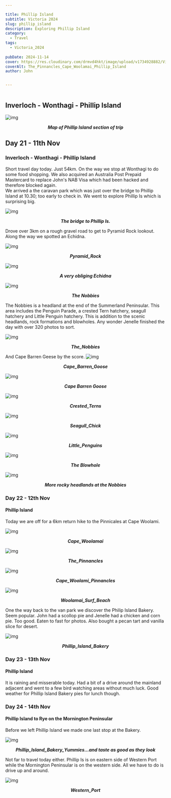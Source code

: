 ```yaml
---

title: Phillip Island
subtitle: Victoria 2024
slug: phillip_island
description: Exploring Phillip Island
category:
  - Travel
tags:
  - Victoria_2024
  
pubDate: 2024-11-14
cover: https://res.cloudinary.com/drmvd4hkt/image/upload/v1734928882/Victoria%202024/Phillip%20Island/The_Pinnancles_Cape_Woolamai_Phillip_Island_2_P1064861_opk9lj.jpg
coverAlt: The_Pinnancles_Cape_Woolamai_Phillip_Island
author: John


---
```



<Image />

## Inverloch - Wonthagi - Phillip Island
![img](https://res.cloudinary.com/drmvd4hkt/image/upload/v1734929253/Victoria%202024/Phillip%20Island/Map_of_Phillip_Island_qn3eyf.jpg?ixlib=rb-1.2.1&ixid=eyJhcHBfaWQiOjEyMDd9&h=1102&auto=format&fit=crop&w=1000&q=80)
 ***<p style="text-align:center;">Map of Phillip Island section of trip***

## Day 21 - 11th Nov

### Inverloch - Wonthagi - Phillip Island

Short travel day today. Just 54km. On the way we stop at Wonthagi to do some food shopping. We also acquired an Australia Post Prepaid Mastercard to replace John's NAB Visa which had been hacked and therefore blocked again.
<br />
We arrived a the caravan park which was just over the bridge to Phillip Island  at 10.30; too early to check in. We went to explore Phillip Is which is surprising big.



![img](https://res.cloudinary.com/drmvd4hkt/image/upload/v1734928884/Victoria%202024/Phillip%20Island/Phillip_Island_Bridge_IMG_6167_xszmod.jpg?ixlib=rb-1.2.1&ixid=eyJhcHBfaWQiOjEyMDd9&h=1102&auto=format&fit=crop&w=1000&q=80)
 ***<p style="text-align:center;">The bridge to Phillip Is.***

 Drove over 3km on a rough gravel road to get to Pyramid Rock lookout. Along the way we spotted an Echidna.

 ![img](https://res.cloudinary.com/drmvd4hkt/image/upload/v1734928891/Victoria%202024/Phillip%20Island/Pyramid_Rock_Philip_Island_DSC7846_tkze1w.jpg?ixlib=rb-1.2.1&ixid=eyJhcHBfaWQiOjEyMDd9&h=1102&auto=format&fit=crop&w=1000&q=80)
 ***<p style="text-align:center;">Pyramid_Rock***

 ![img](https://res.cloudinary.com/drmvd4hkt/image/upload/v1734928884/Victoria%202024/Phillip%20Island/Echidna_Phillip_Island_P1412007_x6jpyj.jpg?ixlib=rb-1.2.1&ixid=eyJhcHBfaWQiOjEyMDd9&h=1102&auto=format&fit=crop&w=1000&q=80)
 ***<p style="text-align:center;">A very obliging Echidna***





 ![img](https://res.cloudinary.com/drmvd4hkt/image/upload/v1734928881/Victoria%202024/Phillip%20Island/The_Nobbies_Phillip_Island_1_P1064803_zevr7y.jpg?ixlib=rb-1.2.1&ixid=eyJhcHBfaWQiOjEyMDd9&h=1102&auto=format&fit=crop&w=1000&q=80)
 ***<p style="text-align:center;">The Nobbies***

The Nobbies is a headland at the end of the Summerland Peninsular. This area includes the Penguin Parade, a crested Tern hatchery, seagull hatchery and Little Penguin hatchery. This is addition to the scenic headlands, rock formations and blowholes. Any wonder Jenelle finished the day with over 320 photos to sort.

 ![img](https://res.cloudinary.com/drmvd4hkt/image/upload/v1734928881/Victoria%202024/Phillip%20Island/The_Nobbies_Phillip_Island_2_P1064824_xfwarv.jpg?ixlib=rb-1.2.1&ixid=eyJhcHBfaWQiOjEyMDd9&h=1102&auto=format&fit=crop&w=1000&q=80)
 ***<p style="text-align:center;">The_Nobbies***


And Cape Barren Geese by the score.
![img](https://res.cloudinary.com/drmvd4hkt/image/upload/v1734928894/Victoria%202024/Phillip%20Island/Cape_Barren_Goose2_Phillip_Island_DSC7892_oqweuq.jpg?ixlib=rb-1.2.1&ixid=eyJhcHBfaWQiOjEyMDd9&h=1102&auto=format&fit=crop&w=1000&q=80)
 ***<p style="text-align:center;">Cape_Barren_Goose***

 ![img](https://res.cloudinary.com/drmvd4hkt/image/upload/v1734928889/Victoria%202024/Phillip%20Island/Cape_Barren_Goose_Phillip_Island_DSC7885_smrcmv.jpg?ixlib=rb-1.2.1&ixid=eyJhcHBfaWQiOjEyMDd9&h=1102&auto=format&fit=crop&w=1000&q=80)
 ***<p style="text-align:center;">Cape Barren Goose***

 ![img](https://res.cloudinary.com/drmvd4hkt/image/upload/v1734928887/Victoria%202024/Phillip%20Island/Crested_Terns_Noobies_Phillip_Island_P1412045_ogrpzv.jpg?ixlib=rb-1.2.1&ixid=eyJhcHBfaWQiOjEyMDd9&h=1102&auto=format&fit=crop&w=1000&q=80)
 ***<p style="text-align:center;">Crested_Terns***


![img](https://res.cloudinary.com/drmvd4hkt/image/upload/v1734928881/Victoria%202024/Phillip%20Island/Seagull_Chick_Nobbies_Phillip_Island_P1412046-Edit-Edit_ckwp50.jpg?ixlib=rb-1.2.1&ixid=eyJhcHBfaWQiOjEyMDd9&h=1102&auto=format&fit=crop&w=1000&q=80)
 ***<p style="text-align:center;">Seagull_Chick***

 ![img](https://res.cloudinary.com/drmvd4hkt/image/upload/v1734928886/Victoria%202024/Phillip%20Island/Little_Penguins_Nobbies_Phillip_IslandP1412039-Edit_mq8kiy.jpg?ixlib=rb-1.2.1&ixid=eyJhcHBfaWQiOjEyMDd9&h=1102&auto=format&fit=crop&w=1000&q=80)
 ***<p style="text-align:center;">Little_Penguins***

 ![img](https://res.cloudinary.com/drmvd4hkt/image/upload/v1734928882/Victoria%202024/Phillip%20Island/Phillip_Island_Nobbies_Blowhole_IMG_6199_yrljkd.jpg?ixlib=rb-1.2.1&ixid=eyJhcHBfaWQiOjEyMDd9&h=1102&auto=format&fit=crop&w=1000&q=80)
 ***<p style="text-align:center;">The Blowhole***

 ![img](https://res.cloudinary.com/drmvd4hkt/image/upload/v1734928881/Victoria%202024/Phillip%20Island/The_Nobbies_Phillip_Island_2_P1064824_xfwarv.jpg?ixlib=rb-1.2.1&ixid=eyJhcHBfaWQiOjEyMDd9&h=1102&auto=format&fit=crop&w=1000&q=80)
 ***<p style="text-align:center;">More rocky headlands at the Nobbies***

### Day 22 - 12th Nov

#### Phillip Island

Today we are off for a  6km return hike to the Pinnicales at Cape Woolami. 

![img](https://res.cloudinary.com/drmvd4hkt/image/upload/v1734928891/Victoria%202024/Phillip%20Island/Cape_Woolamai_Phillip_Island_P1064846_gkuotj.jpg?ixlib=rb-1.2.1&ixid=eyJhcHBfaWQiOjEyMDd9&h=1102&auto=format&fit=crop&w=1000&q=80)
 ***<p style="text-align:center;">Cape_Woolamai***

 ![img](https://res.cloudinary.com/drmvd4hkt/image/upload/v1734928882/Victoria%202024/Phillip%20Island/The_Pinnancles_Cape_Woolamai_Phillip_Island_2_P1064861_opk9lj.jpg?ixlib=rb-1.2.1&ixid=eyJhcHBfaWQiOjEyMDd9&h=1102&auto=format&fit=crop&w=1000&q=80)
 ***<p style="text-align:center;">The_Pinnancles***

 ![img](https://res.cloudinary.com/drmvd4hkt/image/upload/v1734928894/Victoria%202024/Phillip%20Island/Cape_Woolami_Pinnancles_IMG_6216-Edit_mkxjnh.jpg?ixlib=rb-1.2.1&ixid=eyJhcHBfaWQiOjEyMDd9&h=1102&auto=format&fit=crop&w=1000&q=80)
 ***<p style="text-align:center;">Cape_Woolami_Pinnancles***


 ![img](https://res.cloudinary.com/drmvd4hkt/image/upload/v1734928881/Victoria%202024/Phillip%20Island/Woolamai_Surf_Beach_P1064913_l3yetx.jpg?ixlib=rb-1.2.1&ixid=eyJhcHBfaWQiOjEyMDd9&h=1102&auto=format&fit=crop&w=1000&q=80)
 ***<p style="text-align:center;">Woolamai_Surf_Beach***




 One the way back to the van park we discover the Philip Island Bakery. Seem popular. John had a scollop pie and Jenelle had a chicken and corn pie. Too good. Eaten to fast for photos. Also bought a pecan tart and vanilla slice for desert.

 ![img](https://res.cloudinary.com/drmvd4hkt/image/upload/v1734928888/Victoria%202024/Phillip%20Island/Phillip_Island_Bakery_IMG_6230_lngctm.jpg?ixlib=rb-1.2.1&ixid=eyJhcHBfaWQiOjEyMDd9&h=1102&auto=format&fit=crop&w=1000&q=80)
 ***<p style="text-align:center;">Phillip_Island_Bakery***

 ### Day 23 - 13th Nov

#### Phillip Island 
It is raining and misserable today. Had a bit of a drive around the mainland adjacent and went to a few bird watching areas without much luck. Good weather for Phillip Island Bakery pies for lunch though.


 ### Day 24 - 14th Nov

#### Phillip Island to Rye on the Mornington Peninsular
Before we left Phillip Island we made one last stop at the Bakery. 

![img](https://res.cloudinary.com/drmvd4hkt/image/upload/v1734928886/Victoria%202024/Phillip%20Island/Phillip_Island_Bakery_Yummies_IMG_6246_mgdwca.jpg?ixlib=rb-1.2.1&ixid=eyJhcHBfaWQiOjEyMDd9&h=1102&auto=format&fit=crop&w=1000&q=80)
 ***<p style="text-align:center;">Phillip_Island_Bakery_Yummies...and taste as good as they look***

Not far to travel today either. Phillip Is is on eastern side of Western Port while the Mornington Peninsular is on the western side. All we have to do is drive up and around.

 ![img](https://res.cloudinary.com/drmvd4hkt/image/upload/v1734928880/Victoria%202024/Phillip%20Island/Phillip_Island_Western_Port_IMG_6159_ugx9fm.jpg?ixlib=rb-1.2.1&ixid=eyJhcHBfaWQiOjEyMDd9&h=1102&auto=format&fit=crop&w=1000&q=80)
 ***<p style="text-align:center;">Western_Port***

 <!-- ![img](https://input?ixlib=rb-1.2.1&ixid=eyJhcHBfaWQiOjEyMDd9&h=1102&auto=format&fit=crop&w=1000&q=80)
 ***<p style="text-align:center;">Replace*** -->


<!-- ![img](https://input?ixlib=rb-1.2.1&ixid=eyJhcHBfaWQiOjEyMDd9&h=1102&auto=format&fit=crop&w=1000&q=80)
 ***<p style="text-align:center;">Replace*** -->

 


<!-- ![img](https://input?ixlib=rb-1.2.1&ixid=eyJhcHBfaWQiOjEyMDd9&h=1102&auto=format&fit=crop&w=1000&q=80)
 ***<p style="text-align:center;">Replace*** -->

 <!-- ![img](https://input?ixlib=rb-1.2.1&ixid=eyJhcHBfaWQiOjEyMDd9&h=1102&auto=format&fit=crop&w=1000&q=80)
 ***<p style="text-align:center;">Replace*** -->

 <!-- ![img](https://input?ixlib=rb-1.2.1&ixid=eyJhcHBfaWQiOjEyMDd9&h=1102&auto=format&fit=crop&w=1000&q=80)
 ***<p style="text-align:center;">Replace*** -->


<!-- ![img](https://input?ixlib=rb-1.2.1&ixid=eyJhcHBfaWQiOjEyMDd9&h=1102&auto=format&fit=crop&w=1000&q=80)
 ***<p style="text-align:center;">Replace*** -->

 <!-- ![img](https://input?ixlib=rb-1.2.1&ixid=eyJhcHBfaWQiOjEyMDd9&h=1102&auto=format&fit=crop&w=1000&q=80)
 ***<p style="text-align:center;">Replace*** -->

 <!-- ![img](https://input?ixlib=rb-1.2.1&ixid=eyJhcHBfaWQiOjEyMDd9&h=1102&auto=format&fit=crop&w=1000&q=80)
 ***<p style="text-align:center;">Replace*** -->


<!-- ![img](https://input?ixlib=rb-1.2.1&ixid=eyJhcHBfaWQiOjEyMDd9&h=1102&auto=format&fit=crop&w=1000&q=80)
 ***<p style="text-align:center;">Replace*** -->

 <!-- ![img](https://input?ixlib=rb-1.2.1&ixid=eyJhcHBfaWQiOjEyMDd9&h=1102&auto=format&fit=crop&w=1000&q=80)
 ***<p style="text-align:center;">Replace*** -->

 <!-- ![img](https://input?ixlib=rb-1.2.1&ixid=eyJhcHBfaWQiOjEyMDd9&h=1102&auto=format&fit=crop&w=1000&q=80)
 ***<p style="text-align:center;">Replace*** -->


<!-- ![img](https://input?ixlib=rb-1.2.1&ixid=eyJhcHBfaWQiOjEyMDd9&h=1102&auto=format&fit=crop&w=1000&q=80)
 ***<p style="text-align:center;">Replace*** -->

 <!-- ![img](https://input?ixlib=rb-1.2.1&ixid=eyJhcHBfaWQiOjEyMDd9&h=1102&auto=format&fit=crop&w=1000&q=80)
 ***<p style="text-align:center;">Replace*** -->

 <!-- ![img](https://input?ixlib=rb-1.2.1&ixid=eyJhcHBfaWQiOjEyMDd9&h=1102&auto=format&fit=crop&w=1000&q=80)
 ***<p style="text-align:center;">Replace*** -->


<!-- ![img](https://input?ixlib=rb-1.2.1&ixid=eyJhcHBfaWQiOjEyMDd9&h=1102&auto=format&fit=crop&w=1000&q=80)
 ***<p style="text-align:center;">Replace*** -->

 <!-- ![img](https://input?ixlib=rb-1.2.1&ixid=eyJhcHBfaWQiOjEyMDd9&h=1102&auto=format&fit=crop&w=1000&q=80)
 ***<p style="text-align:center;">Replace*** -->

 <!-- ![img](https://input?ixlib=rb-1.2.1&ixid=eyJhcHBfaWQiOjEyMDd9&h=1102&auto=format&fit=crop&w=1000&q=80)
 ***<p style="text-align:center;">Replace*** -->


<!-- ![img](https://input?ixlib=rb-1.2.1&ixid=eyJhcHBfaWQiOjEyMDd9&h=1102&auto=format&fit=crop&w=1000&q=80)
 ***<p style="text-align:center;">Replace*** -->

 <!-- ![img](https://input?ixlib=rb-1.2.1&ixid=eyJhcHBfaWQiOjEyMDd9&h=1102&auto=format&fit=crop&w=1000&q=80)
 ***<p style="text-align:center;">Replace*** -->

 <!-- ![img](https://input?ixlib=rb-1.2.1&ixid=eyJhcHBfaWQiOjEyMDd9&h=1102&auto=format&fit=crop&w=1000&q=80)
 ***<p style="text-align:center;">Replace*** -->


<!-- ![img](https://input?ixlib=rb-1.2.1&ixid=eyJhcHBfaWQiOjEyMDd9&h=1102&auto=format&fit=crop&w=1000&q=80)
 ***<p style="text-align:center;">Replace*** -->

 <!-- ![img](https://input?ixlib=rb-1.2.1&ixid=eyJhcHBfaWQiOjEyMDd9&h=1102&auto=format&fit=crop&w=1000&q=80)
 ***<p style="text-align:center;">Replace*** -->

 <!-- ![img](https://input?ixlib=rb-1.2.1&ixid=eyJhcHBfaWQiOjEyMDd9&h=1102&auto=format&fit=crop&w=1000&q=80)
 ***<p style="text-align:center;">Replace*** -->


<!-- ![img](https://input?ixlib=rb-1.2.1&ixid=eyJhcHBfaWQiOjEyMDd9&h=1102&auto=format&fit=crop&w=1000&q=80)
 ***<p style="text-align:center;">Replace*** -->

 <!-- ![img](https://input?ixlib=rb-1.2.1&ixid=eyJhcHBfaWQiOjEyMDd9&h=1102&auto=format&fit=crop&w=1000&q=80)
 ***<p style="text-align:center;">Replace*** -->

 <!-- ![img](https://input?ixlib=rb-1.2.1&ixid=eyJhcHBfaWQiOjEyMDd9&h=1102&auto=format&fit=crop&w=1000&q=80)
 ***<p style="text-align:center;">Replace*** -->


<!-- ![img](https://input?ixlib=rb-1.2.1&ixid=eyJhcHBfaWQiOjEyMDd9&h=1102&auto=format&fit=crop&w=1000&q=80)
 ***<p style="text-align:center;">Replace*** -->

 <!-- ![img](https://input?ixlib=rb-1.2.1&ixid=eyJhcHBfaWQiOjEyMDd9&h=1102&auto=format&fit=crop&w=1000&q=80)
 ***<p style="text-align:center;">Replace*** -->

 <!-- ![img](https://input?ixlib=rb-1.2.1&ixid=eyJhcHBfaWQiOjEyMDd9&h=1102&auto=format&fit=crop&w=1000&q=80)
 ***<p style="text-align:center;">Replace*** -->





